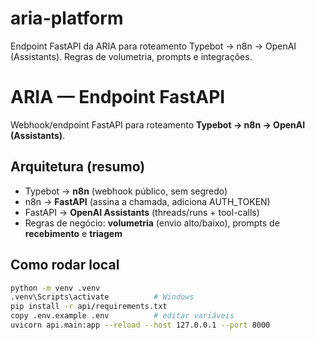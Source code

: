 # aria-platform
Endpoint FastAPI da ARIA para roteamento Typebot → n8n → OpenAI (Assistants). Regras de volumetria, prompts e integrações.

# ARIA — Endpoint FastAPI

Webhook/endpoint FastAPI para roteamento **Typebot → n8n → OpenAI (Assistants)**.

## Arquitetura (resumo)
- Typebot → **n8n** (webhook público, sem segredo)
- n8n → **FastAPI** (assina a chamada, adiciona AUTH_TOKEN)
- FastAPI → **OpenAI Assistants** (threads/runs + tool-calls)
- Regras de negócio: **volumetria** (envio alto/baixo), prompts de **recebimento** e **triagem**

## Como rodar local
```bash
python -m venv .venv
.venv\Scripts\activate          # Windows
pip install -r api/requirements.txt
copy .env.example .env          # editar variáveis
uvicorn api.main:app --reload --host 127.0.0.1 --port 8000

